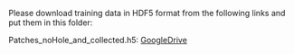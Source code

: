 Please download training data in HDF5 format from the following links and put them in this folder:

Patches_noHole_and_collected.h5: [GoogleDrive](https://drive.google.com/file/d/1wMtNGvliK_pUTogfzMyrz57iDb_jSQR8/view?usp=sharing)

